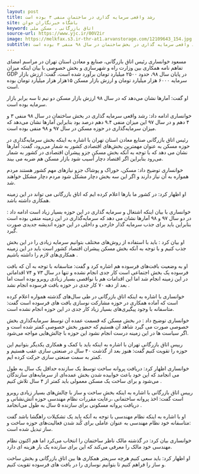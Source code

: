 ```yaml
---
layout: post
title: رشد واقعی سرمایه گذاری در ساختمان منفی ۳ بوده است
site: باشگاه خبرنگاران جوان
keyword: اتاق بازرگانی ، مسکن ملی
source-url: https://www.yjc.ir/00V2ir 
image: https://melkfax.s3.ir-thr-at1.arvanstorage.com/12109643_154.jpg
subtitle: آمار‌ها نشان می‌دهد رشد واقعی سرمایه گذاری در بخش ساختمان در سال ۹۸ منفی ۳ بوده است.
---
```

مسعود خوانساری رئیس اتاق بازرگانی، صنایع و معادن استان تهران در مراسم امضای تفاهم نامه همکاری بین وزارت راه و شهرسازی و بخش خصوصی با بیان اینکه میزان GDP در پایان سال ۹۸، حدود ۲۵۰۰ میلیارد تومان برآورد شده است، گفت: ارزش بازار سرمایه ۶۰۰۰  هزار میلیارد تومان و ارزش بازار مسکن ۱۵هزار هزار میلیارد تومان بوده است.

او گفت: آمارها نشان می‌دهد که در سال ۹۸ ارزش بازار مسکن دو نیم تا سه برابر بازار سرمایه بوده است.

خوانساری ادامه داد: رشد واقعی سرمایه گذاری در بخش ساختمان در سال ۹۸ منفی ۳ و ۴ دهم و در سال ۹۷ این میزان منفی ۹.۴ دهم درصد بود بنابراین آمارها نشان می‌دهد که میزان سرمایه‌گذاری در حوزه مسکن در سال ۹۷ و ۹۸ منفی بوده است.

رئیس اتاق بازرگانی صنایع معادن استان تهران با اشاره به اینکه بخش سرمایه‌گذاری در حوزه مسکن به عنوان مهمترین بخش‌های اقتصادی کشور به شمار می‌رود، گفت: آمارها نشان می دهد که با توجه به آنکه بخش مسکن جزو پیشران اقتصادی در کشور به شمار می‌رود بنابراین اگر اقتصاد دچار آسیب شود بازار مسکن هم ضربه می بیند.

خوانساری توضیح داد: مسکن، خوراک و پوشاک جزو نیازهای مهم کشور هستند مردم همواره به آن نیاز دارند و اگر این سه بخش دچار مشکل شود مردم دچار مشکل خواهند شد.

او اظهار کرد: در کشور ما بارها اعلام کرده ایم که اتاق بازرگانی می تواند در این زمینه همکاری داشته باشد.
 
خوانساری با بیان اینکه اشتغال و سرمایه گذاری در این حوزه بسیار زیاد است ادامه داد : در دو سال ۹۷ و ۹۸  آمارها نشان می دهد که سرمایه‌گذاری در این زمینه منفی بوده است بنابراین باید برای جذب سرمایه گذار خارجی و داخلی در این حوزه اندیشه جدیدی صورت گیرد.
 
او بیان کرد : باید با استفاده از روش‌های مختلف بتوانیم سرمایه زیادی را در این بخش جذب کنیم و با توجه به آنکه بخش مسکن پیشران اقتصاد کشور است باید در این زمینه همکاری‌های لازم را داشته باشیم .
 
او به وضعیت بافت‌های فرسوده هم اشاره کرد و گفت: متاسفانه با توجه به آن که بافت فرسوده یک بخش اجتماعی است کار جدی انجام نشده و تنها در سال ۷۳ و ۷۴ اقداماتی در این زمینه انجام شد اما این اقدامات هم با نواقصی بسیار زیادی روبرو بوده است اما بعد از دهه ۷۰ کار جدی در حوزه بافت فرسوده انجام نشد .
 
خوانساری با اشاره به اینکه اتاق بازرگانی در طی سال‌های گذشته همواره اعلام کرده است که آماده همکاری در حوزه مشارکت نوسازی بافت های فرسوده است گفت: متاسفانه با وجود پیگیری‌های بسیار زیاد کار جدی در این حوزه انجام نشده است.
 
خوانساری توضیح داد : در بخش مسکن که قسمت عمده آن توسط سرمایه‌گذاری بخش خصوصی صورت می گیرد شاهد آن هستیم که حضور بخش خصوصی کمتر شده است و اگر سیاست ها در این زمینه درست انجام نشود این حوزه با چالش‌هایی مواجه می‌شود.
 
رییس اتاق بازرگانی تهران با اشاره به اینکه باید با کمک و همکاری یکدیگر بتوانیم این حوزه را تقویت کنیم گفت: هنوز بعد از گذشت ۴۰ سال در صنعتی سازی عقب هستیم و کمتر به سمت صنعتی سازی حرکت کرده ایم.
 
خوانساری اظهار کرد: دریافت پروانه ساخت توسط یک سازنده حداقل یک سال به طول می انجامد که این خود باعث خوابیده شدن بخش عمده‌ای از سرمایه‌های سازندگان می‌شود و برای ساخت یک مسکن معمولی باید کمتر از ۴ سال تلاش کنیم .
 
رییس اتاق بازرگانی با اشاره به اینکه بخش ساخت و ساز با چالش‌های بسیار زیادی روبرو است گفت: اخذ پروانه ساختمانی ،رعایت مقررات نظام مهندسی حوزه آتش‌نشانی و دریافت پروانه مسکونی برای سازنده ۵ سال به طول می‌انجامد .
 
او با اشاره به اینکه نظام مهندسی با توجه به آنکه باید یک تشکیلات راهگشا باشد گفت :متاسفانه خود نظام مهندسی به عنوان عاملی برای کُند شدن فعالیت‌های حوزه ساخت و ساز تبدیل شده است.
 
خوانساری بیان کرد: در گذشته مالک ناظر ساختمان را انتخاب می‌کرد اما هم اکنون نظام مهندسی خود مالک را معرفی می‌کند که این برای سازنده یک بار هزینه ای دارد.
 
او اظهار کرد: باید سعی کنیم هرچه سریعتر همکاری ها بین اتاق بازرگانی و بخش ساخت و ساز را فراهم کنیم تا بتوانیم نوسازی را در بافت های فرسوده تقویت کنیم‌.